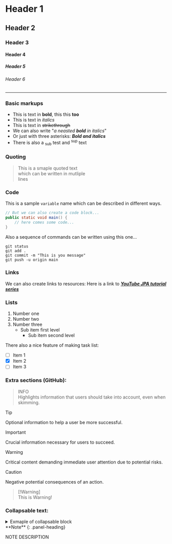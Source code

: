 # Header 1
## Header 2
### Header 3
#### Header 4
##### Header 5
###### Header 6

----

### Basic markups
* This is text in **bold**, this this __too__ 
* This is text in _italics_
* This is text in ~~strikethrough~~
* We can also write "_a neasted **bold** in italics_"
* Or just with three asterisks: ***Bold and italics***
* There is also a <sub>sub</sub> test and <sup>sup</sup> text

### Quoting
> This is a smaple quoted text\
> which can be written in mutliple\
> lines

### Code
This is a sample `variable` name which can be described in different ways. 

```java
// But we can also create a code block...
public static void main() {
    // here comes some code...
}
```

Also a sequence of commands can be written using this one...
```agsl
git status
git add .
git commit -m "This is you message"
git push -u origin main
```

### Links
We can also create links to resources: 
Here is a link to ***[YouTube JPA tutorial series](https://www.youtube.com/playlist?list=PLEocw3gLFc8UYNv0uRG399GSggi8icTL6)***
 
### Lists
1. Number one
1. Number two
1. Number three
   - Sub item first level
     - Sub item second level

There also a nice feature of making task list: 
- [ ] Item 1
- [x] Item 2
- [ ] Item 3

### Extra sections (GitHub): 

> INFO\
> Highlights information that users should take into account, even when skimming.

> [!TIP]
> Optional information to help a user be more successful.

> [!IMPORTANT]
> Crucial information necessary for users to succeed.

> [!WARNING]
> Critical content demanding immediate user attention due to potential risks.

> [!CAUTION]
> Negative potential consequences of an action.

> [!Warning]\
> This is Warning!
> 

### Collapsable text: 
<details>
<summary>Exmaple of collapsable block</summary>
And this is an example of collapsed content... 
</details>

<div class="panel panel-info">
**Note**
{: .panel-heading}
<div class="panel-body">

NOTE DESCRIPTION

</div>
</div>

